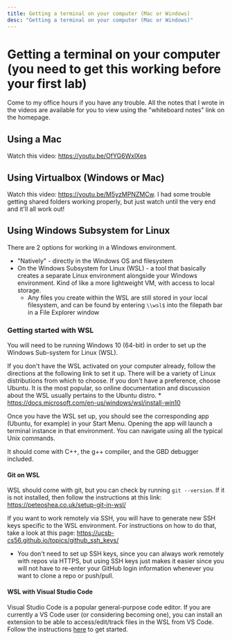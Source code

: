 ```yaml
---
title: Getting a terminal on your computer (Mac or Windows)
desc: "Getting a terminal on your computer (Mac or Windows)"
---
```


# Getting a terminal on your computer (you need to get this working before your first lab)

Come to my office hours if you have any trouble. All the notes that I wrote in the videos are available for you to view using the "whiteboard notes" link on the homepage.

## Using a Mac

Watch this video: <https://youtu.be/OfYG6WxlXes>

## Using Virtualbox (Windows or Mac)

Watch this video: <https://youtu.be/M5yzMPNZMCw>. I had some trouble getting shared folders working properly, but just watch until the very end and it'll all work out!

## Using Windows Subsystem for Linux

There are 2 options for working in a Windows environment.
  * "Natively" - directly in the Windows OS and filesystem 
  * On the Windows Subsystem for Linux (WSL) - a tool that basically creates a separate Linux environment alongside your Windows environment. Kind of like a more lightweight VM, with access to local storage.
    * Any files you create within the WSL are still stored in your local filesystem, and can be found by entering `\\wsl$` into the filepath bar in a File Explorer window

### Getting started with WSL

You will need to be running Windows 10 (64-bit) in order to set up the Windows Sub-system for Linux (WSL).

If you don't have the WSL activated on your computer already, follow the directions at the following link to set it up. There will be a variety of Linux distributions from which to choose. If you don't have a preference, choose Ubuntu. It is the most popular, so online documentation and discussion about the WSL usually pertains to the Ubuntu distro.
    * https://docs.microsoft.com/en-us/windows/wsl/install-win10

Once you have the WSL set up, you should see the corresponding app (Ubuntu, for example) in your Start Menu. Opening the app will launch a terminal instance in that environment. You can navigate using all the typical Unix commands.

It should come with C++, the g++ compiler, and the GBD debugger included.

#### Git on WSL

WSL should come with git, but you can check by running `git --version`. If it is not installed, then follow the instructions at this link: https://peteoshea.co.uk/setup-git-in-wsl/

If you want to work remotely via SSH, you will have to generate new SSH keys specific to the WSL environment. For instructions on how to do that, take a look at this page: https://ucsb-cs56.github.io/topics/github_ssh_keys/
   * You don't need to set up SSH keys, since you can always work remotely with repos via HTTPS, but using SSH keys just makes it easier since you will not have to re-enter your GitHub login information whenever you want to clone a repo or push/pull.

#### WSL with Visual Studio Code

Visual Studio Code is a popular general-purpose code editor. If you are currently a VS Code user (or considering becoming one), you can install an extension to be able to access/edit/track files in the WSL from VS Code. Follow the instructions [here](https://code.visualstudio.com/docs/remote/wsl) to get started. 




